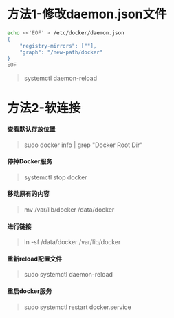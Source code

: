 # 方法1-修改daemon.json文件
~~~ bash
echo <<'EOF' > /etc/docker/daemon.json
{
    "registry-mirrors": [""],
    "graph": "/new-path/docker"
}
EOF
~~~
> systemctl daemon-reload

# 方法2-软连接
#### 查看默认存放位置
> sudo docker info | grep "Docker Root Dir"
#### 停掉Docker服务
> systemctl stop docker
#### 移动原有的内容
> mv /var/lib/docker /data/docker
#### 进行链接
> ln -sf /data/docker /var/lib/docker
#### 重新reload配置文件
> sudo systemctl daemon-reload
#### 重启docker服务
> sudo systemctl restart docker.service
